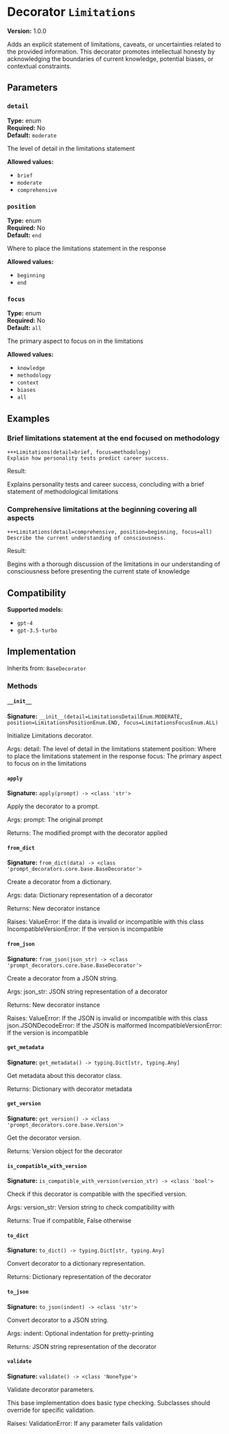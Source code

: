 # Decorator `Limitations`

**Version:** 1.0.0

Adds an explicit statement of limitations, caveats, or uncertainties related to the provided information. This decorator promotes intellectual honesty by acknowledging the boundaries of current knowledge, potential biases, or contextual constraints.

## Parameters

### `detail`

**Type:** enum  
**Required:** No  
**Default:** `moderate`  

The level of detail in the limitations statement

**Allowed values:**

- `brief`
- `moderate`
- `comprehensive`

### `position`

**Type:** enum  
**Required:** No  
**Default:** `end`  

Where to place the limitations statement in the response

**Allowed values:**

- `beginning`
- `end`

### `focus`

**Type:** enum  
**Required:** No  
**Default:** `all`  

The primary aspect to focus on in the limitations

**Allowed values:**

- `knowledge`
- `methodology`
- `context`
- `biases`
- `all`

## Examples

### Brief limitations statement at the end focused on methodology

```
+++Limitations(detail=brief, focus=methodology)
Explain how personality tests predict career success.
```

Result:

Explains personality tests and career success, concluding with a brief statement of methodological limitations

### Comprehensive limitations at the beginning covering all aspects

```
+++Limitations(detail=comprehensive, position=beginning, focus=all)
Describe the current understanding of consciousness.
```

Result:

Begins with a thorough discussion of the limitations in our understanding of consciousness before presenting the current state of knowledge

## Compatibility

**Supported models:**

- `gpt-4`
- `gpt-3.5-turbo`

## Implementation

Inherits from: `BaseDecorator`

### Methods

#### `__init__`

**Signature:** `__init__(detail=LimitationsDetailEnum.MODERATE, position=LimitationsPositionEnum.END, focus=LimitationsFocusEnum.ALL)`

Initialize Limitations decorator.

Args:
    detail: The level of detail in the limitations statement
    position: Where to place the limitations statement in the response
    focus: The primary aspect to focus on in the limitations

#### `apply`

**Signature:** `apply(prompt) -> <class 'str'>`

Apply the decorator to a prompt.

Args:
    prompt: The original prompt
    
Returns:
    The modified prompt with the decorator applied

#### `from_dict`

**Signature:** `from_dict(data) -> <class 'prompt_decorators.core.base.BaseDecorator'>`

Create a decorator from a dictionary.

Args:
    data: Dictionary representation of a decorator
    
Returns:
    New decorator instance
    
Raises:
    ValueError: If the data is invalid or incompatible with this class
    IncompatibleVersionError: If the version is incompatible

#### `from_json`

**Signature:** `from_json(json_str) -> <class 'prompt_decorators.core.base.BaseDecorator'>`

Create a decorator from a JSON string.

Args:
    json_str: JSON string representation of a decorator
    
Returns:
    New decorator instance
    
Raises:
    ValueError: If the JSON is invalid or incompatible with this class
    json.JSONDecodeError: If the JSON is malformed
    IncompatibleVersionError: If the version is incompatible

#### `get_metadata`

**Signature:** `get_metadata() -> typing.Dict[str, typing.Any]`

Get metadata about this decorator class.

Returns:
    Dictionary with decorator metadata

#### `get_version`

**Signature:** `get_version() -> <class 'prompt_decorators.core.base.Version'>`

Get the decorator version.

Returns:
    Version object for the decorator

#### `is_compatible_with_version`

**Signature:** `is_compatible_with_version(version_str) -> <class 'bool'>`

Check if this decorator is compatible with the specified version.

Args:
    version_str: Version string to check compatibility with
    
Returns:
    True if compatible, False otherwise

#### `to_dict`

**Signature:** `to_dict() -> typing.Dict[str, typing.Any]`

Convert decorator to a dictionary representation.

Returns:
    Dictionary representation of the decorator

#### `to_json`

**Signature:** `to_json(indent) -> <class 'str'>`

Convert decorator to a JSON string.

Args:
    indent: Optional indentation for pretty-printing
    
Returns:
    JSON string representation of the decorator

#### `validate`

**Signature:** `validate() -> <class 'NoneType'>`

Validate decorator parameters.

This base implementation does basic type checking.
Subclasses should override for specific validation.

Raises:
    ValidationError: If any parameter fails validation

